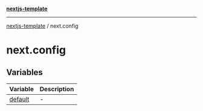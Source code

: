 [**nextjs-template**](../README.md)

---

[nextjs-template](../README.md) / next.config

# next.config

## Variables

| Variable                        | Description |
| ------------------------------- | ----------- |
| [default](variables/default.md) | -           |
